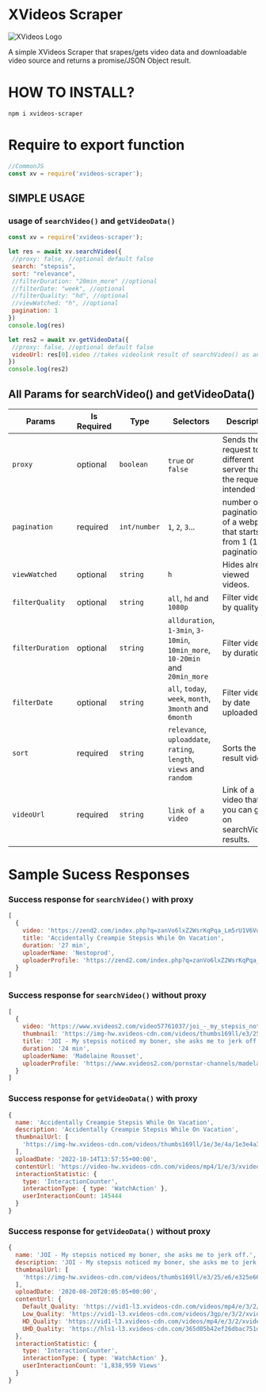 # XVideos Scraper

![XVideos Logo](https://www.xvideos2.com/static-files/v3/img/skins/default/xvideos.com.png)

A simple XVideos Scraper that srapes/gets video data and downloadable video source and returns a promise/JSON Object result.

# HOW TO INSTALL?
```
npm i xvideos-scraper
```

# Require to export function
```js
//CommonJS
const xv = require('xvideos-scraper');
```

## SIMPLE USAGE
### usage of `searchVideo()` and `getVideoData()`
```js
const xv = require('xvideos-scraper');

let res = await xv.searchVideo({
 //proxy: false, //optional default false
 search: "stepsis", 
 sort: "relevance",
 //filterDuration: "20min_more" //optional
 //filterDate: "week", //optional
 //filterQuality: "hd", //optional
 //viewWatched: "h", //optional
 pagination: 1
})
console.log(res)

let res2 = await xv.getVideoData({
 //proxy: false, //optional default false
 videoUrl: res[0].video //takes videolink result of searchVideo() as an input
})
console.log(res2)
```

## All Params for searchVideo() and getVideoData()
Params | Is Required | Type | Selectors | Description | 
--- | --- | --- | --- | ---
`proxy` | optional | `boolean` | `true` or `false` | Sends the request to a different server than the request is intended for.
`pagination` | required | `int/number` | `1`, `2`, `3`... | number of paginations of a webpage that starts from 1 (1st pagination).
`viewWatched` | optional | `string` | `h` | Hides already viewed videos.
`filterQuality` | optional | `string` | `all`, `hd` and `1080p` | Filter videos by quality.
`filterDuration` | optional | `string` | `allduration`, `1-3min`, `3-10min`, `10min_more`, `10-20min` and `20min_more` | Filter videos by duration.
`filterDate` | optional | `string` | `all`, `today`, `week`, `month`, `3month` and `6month` | Filter videos by date uploaded.
`sort` | required | `string` | `relevance`, `uploaddate`, `rating`, `length`, `views` and `random` | Sorts the result videos.
`videoUrl` | required | `string` | `link of a video` | Link of a video that you can get on searchVideo() results.

# Sample Sucess Responses
### Success response for `searchVideo()` with proxy
```js
[
  {
    video: 'https://zend2.com/index.php?q=zanVo6lxZ2WsrKqPqa_Lm5rU1V6VqNCS282clqdwZ5qYaJlpbWaZmZiel8afrcOjod7Bk6SexNDVzZ2Qq62a0tie1JKtn6GimpSiz5Cvw5qW2cufoA',
    title: 'Accidentally Creampie Stepsis While On Vacation',
    duration: '27 min',
    uploaderName: 'Nestoprod',
    uploaderProfile: 'https://zend2.com/index.php?q=zanVo6lxZ2WsrKqPqa_Lm5rU1V6VqNCS1danl6GlmtWUo8amqqaoqKSZ'
  }
]
```

### Success response for `searchVideo()` without proxy
```js
[
  {
    video: 'https://www.xvideos2.com/video57761037/joi_-_my_stepsis_noticed_my_boner_she_asks_me_to_jerk_off.',
    thumbnail: 'https://img-hw.xvideos-cdn.com/videos/thumbs169ll/e3/25/e6/e325e6605d7ac6a447c131a93eb9f401/e325e6605d7ac6a447c131a93eb9f401.23.jpg',
    title: 'JOI - My stepsis noticed my boner, she asks me to jerk off.',
    duration: '24 min',
    uploaderName: 'Madelaine Rousset',
    uploaderProfile: 'https://www.xvideos2.com/pornstar-channels/madelaine_rousset'
  }
]
```

### Success response for `getVideoData()` with proxy
```js
{
  name: 'Accidentally Creampie Stepsis While On Vacation',
  description: 'Accidentally Creampie Stepsis While On Vacation',
  thumbnailUrl: [
    'https://img-hw.xvideos-cdn.com/videos/thumbs169ll/1e/3e/4a/1e3e4a30c4e3d657ea487f51fc719592/1e3e4a30c4e3d657ea487f51fc719592.1.jpg'
  ],
  uploadDate: '2022-10-14T13:57:55+00:00',
  contentUrl: 'https://video-hw.xvideos-cdn.com/videos/mp4/1/e/3/xvideos.com_1e3e4a30c4e3d657ea487f51fc719592.mp4?e=1667462790&ri=1024&rs=85&h=6bc70ef4e1fe7a266d8ae5a7a094a7d4',
  interactionStatistic: {
    type: 'InteractionCounter',
    interactionType: { type: 'WatchAction' },
    userInteractionCount: 145444
  }
}
```

### Success response for `getVideoData()` without proxy
```js
{
  name: 'JOI - My stepsis noticed my boner, she asks me to jerk off.',
  description: 'JOI - My stepsis noticed my boner, she asks me to jerk off.',
  thumbnailUrl: [
    'https://img-hw.xvideos-cdn.com/videos/thumbs169ll/e3/25/e6/e325e6605d7ac6a447c131a93eb9f401/e325e6605d7ac6a447c131a93eb9f401.23.jpg'
  ],
  uploadDate: '2020-08-20T20:05:05+00:00',
  contentUrl: {
    Default_Quality: 'https://vid1-l3.xvideos-cdn.com/videos/mp4/e/3/2/xvideos.com_e325e6605d7ac6a447c131a93eb9f401.mp4?e=1667465024&ri=1024&rs=85&h=fa62bd3b86152a2fce61e5eec8d94afa',
    Low_Quality: 'https://vid1-l3.xvideos-cdn.com/videos/3gp/e/3/2/xvideos.com_e325e6605d7ac6a447c131a93eb9f401.mp4?e=1667465024&ri=1024&rs=85&h=9ccff3a13ab83548dadb9f5851d4fc6c',
    HD_Quality: 'https://vid1-l3.xvideos-cdn.com/videos/mp4/e/3/2/xvideos.com_e325e6605d7ac6a447c131a93eb9f401.mp4?e=1667465024&ri=1024&rs=85&h=fa62bd3b86152a2fce61e5eec8d94afa',
    UHD_Quality: 'https://hls1-l3.xvideos-cdn.com/365d05b42ef26dbac751d39a1efea3751aa5fd2e-1667465024/videos/hls/e3/25/e6/e325e6605d7ac6a447c131a93eb9f401/hls.m3u8'
  },
  interactionStatistic: {
    type: 'InteractionCounter',
    interactionType: { type: 'WatchAction' },
    userInteractionCount: '1,838,959 Views'
  }
}
```